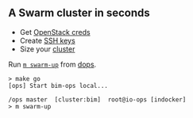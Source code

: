 ## A Swarm cluster in seconds

  * Get [OpenStack creds](machines/creds/README.md)
  * Create [SSH keys](machines/ssh/README.md)
  * Size your [cluster](https://github.com/thbkrkr/swarm-up/blob/master/machines/bim/swarm.tf)

Run [`m swarm-up`](https://github.com/thbkrkr/swarm-cluster/blob/master/Makefile#L6) from [dops](https://github.com/thbkrkr/dops).

    > make go
    [ops] Start bim-ops local...

    /ops master  [cluster:bim]  root@io-ops [indocker]
    > m swarm-up
